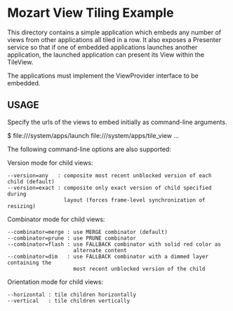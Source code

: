 # Mozart View Tiling Example

This directory contains a simple application which embeds any number of
views from other applications all tiled in a row. It also exposes a Presenter
service so that if one of embedded applications launches another application,
the launched application can present its View within the TileView.

The applications must implement the ViewProvider interface to be embedded.

## USAGE

Specify the urls of the views to embed initially as command-line arguments.

  $ file:///system/apps/launch file:///system/apps/tile_view <app1> <app2> ...

The following command-line options are also supported:

  Version mode for child views:

    --version=any   : composite most recent unblocked version of each child (default)
    --version=exact : composite only exact version of child specified during
                      layout (forces frame-level synchronization of resizing)

  Combinator mode for child views:

    --combinator=merge : use MERGE combinator (default)
    --combinator=prune : use PRUNE combinator
    --combinator=flash : use FALLBACK combinator with solid red color as
                         alternate content
    --combinator=dim   : use FALLBACK combinator with a dimmed layer containing the
                         most recent unblocked version of the child

  Orientation mode for child views:

    --horizontal : tile children horizontally
    --vertical   : tile children vertically
